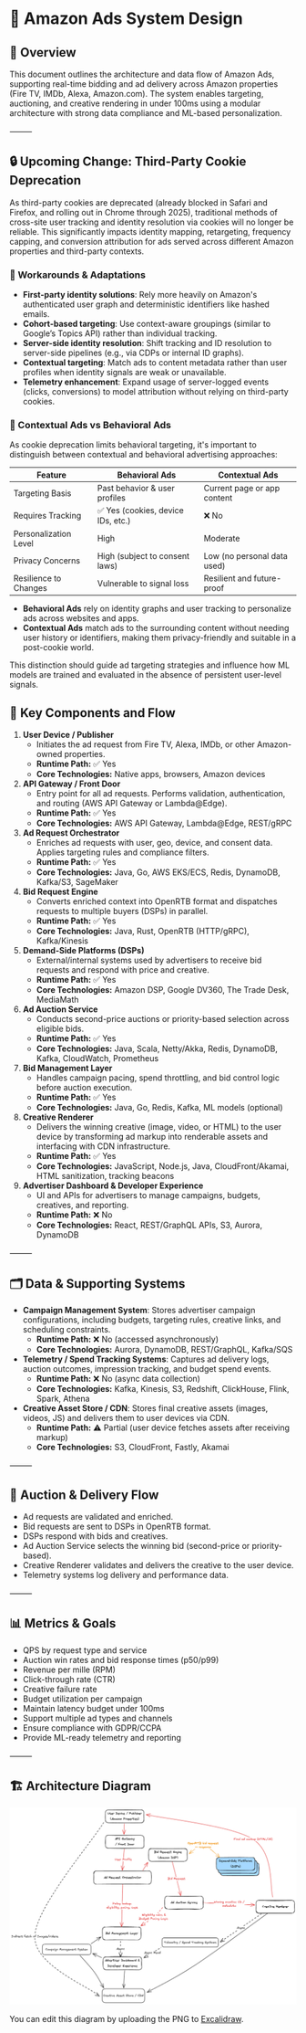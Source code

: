# 🛒 Amazon Ads System Design

## 🧠 Overview

This document outlines the architecture and data flow of Amazon Ads, supporting real-time bidding and ad delivery across Amazon properties (Fire TV, IMDb, Alexa, Amazon.com). The system enables targeting, auctioning, and creative rendering in under 100ms using a modular architecture with strong data compliance and ML-based personalization.

⸻

## 🔒 Upcoming Change: Third-Party Cookie Deprecation

As third-party cookies are deprecated (already blocked in Safari and Firefox, and rolling out in Chrome through 2025), traditional methods of cross-site user tracking and identity resolution via cookies will no longer be reliable. This significantly impacts identity mapping, retargeting, frequency capping, and conversion attribution for ads served across different Amazon properties and third-party contexts.

### 🔧 Workarounds & Adaptations

- **First-party identity solutions**: Rely more heavily on Amazon's authenticated user graph and deterministic identifiers like hashed emails.
- **Cohort-based targeting**: Use context-aware groupings (similar to Google’s Topics API) rather than individual tracking.
- **Server-side identity resolution**: Shift tracking and ID resolution to server-side pipelines (e.g., via CDPs or internal ID graphs).
- **Contextual targeting**: Match ads to content metadata rather than user profiles when identity signals are weak or unavailable.
- **Telemetry enhancement**: Expand usage of server-logged events (clicks, conversions) to model attribution without relying on third-party cookies.


### 🧠 Contextual Ads vs Behavioral Ads

As cookie deprecation limits behavioral targeting, it's important to distinguish between contextual and behavioral advertising approaches:

| Feature               | Behavioral Ads                      | Contextual Ads                    |
|-----------------------|-------------------------------------|-----------------------------------|
| Targeting Basis       | Past behavior & user profiles       | Current page or app content       |
| Requires Tracking     | ✅ Yes (cookies, device IDs, etc.)  | ❌ No                             |
| Personalization Level | High                                | Moderate                          |
| Privacy Concerns      | High (subject to consent laws)      | Low (no personal data used)       |
| Resilience to Changes | Vulnerable to signal loss           | Resilient and future-proof        |

- **Behavioral Ads** rely on identity graphs and user tracking to personalize ads across websites and apps.
- **Contextual Ads** match ads to the surrounding content without needing user history or identifiers, making them privacy-friendly and suitable in a post-cookie world.

This distinction should guide ad targeting strategies and influence how ML models are trained and evaluated in the absence of persistent user-level signals.

## 🔄 Key Components and Flow

1. **User Device / Publisher**
   - Initiates the ad request from Fire TV, Alexa, IMDb, or other Amazon-owned properties.
   - **Runtime Path:** ✅ Yes
   - **Core Technologies:** Native apps, browsers, Amazon devices
2. **API Gateway / Front Door**
   - Entry point for all ad requests. Performs validation, authentication, and routing (AWS API Gateway or Lambda@Edge).
   - **Runtime Path:** ✅ Yes
   - **Core Technologies:** AWS API Gateway, Lambda@Edge, REST/gRPC
3. **Ad Request Orchestrator**
   - Enriches ad requests with user, geo, device, and consent data. Applies targeting rules and compliance filters.
   - **Runtime Path:** ✅ Yes
   - **Core Technologies:** Java, Go, AWS EKS/ECS, Redis, DynamoDB, Kafka/S3, SageMaker
4. **Bid Request Engine**
   - Converts enriched context into OpenRTB format and dispatches requests to multiple buyers (DSPs) in parallel.
   - **Runtime Path:** ✅ Yes
   - **Core Technologies:** Java, Rust, OpenRTB (HTTP/gRPC), Kafka/Kinesis
5. **Demand-Side Platforms (DSPs)**
   - External/internal systems used by advertisers to receive bid requests and respond with price and creative.
   - **Runtime Path:** ✅ Yes
   - **Core Technologies:** Amazon DSP, Google DV360, The Trade Desk, MediaMath
6. **Ad Auction Service**
   - Conducts second-price auctions or priority-based selection across eligible bids.
   - **Runtime Path:** ✅ Yes
   - **Core Technologies:** Java, Scala, Netty/Akka, Redis, DynamoDB, Kafka, CloudWatch, Prometheus
7. **Bid Management Layer**
   - Handles campaign pacing, spend throttling, and bid control logic before auction execution.
   - **Runtime Path:** ✅ Yes
   - **Core Technologies:** Java, Go, Redis, Kafka, ML models (optional)
8. **Creative Renderer**
   - Delivers the winning creative (image, video, or HTML) to the user device by transforming ad markup into renderable assets and interfacing with CDN infrastructure.
   - **Runtime Path:** ✅ Yes
   - **Core Technologies:** JavaScript, Node.js, Java, CloudFront/Akamai, HTML sanitization, tracking beacons
9. **Advertiser Dashboard & Developer Experience**
   - UI and APIs for advertisers to manage campaigns, budgets, creatives, and reporting.
   - **Runtime Path:** ❌ No
   - **Core Technologies:** React, REST/GraphQL APIs, S3, Aurora, DynamoDB

⸻

## 🗂️ Data & Supporting Systems

- **Campaign Management System**: Stores advertiser campaign configurations, including budgets, targeting rules, creative links, and scheduling constraints.
  - **Runtime Path:** ❌ No (accessed asynchronously)
  - **Core Technologies:** Aurora, DynamoDB, REST/GraphQL, Kafka/SQS
- **Telemetry / Spend Tracking Systems**: Captures ad delivery logs, auction outcomes, impression tracking, and budget spend events.
  - **Runtime Path:** ❌ No (async data collection)
  - **Core Technologies:** Kafka, Kinesis, S3, Redshift, ClickHouse, Flink, Spark, Athena
- **Creative Asset Store / CDN**: Stores final creative assets (images, videos, JS) and delivers them to user devices via CDN.
  - **Runtime Path:** ⚠️ Partial (user device fetches assets after receiving markup)
  - **Core Technologies:** S3, CloudFront, Fastly, Akamai

⸻

## 🎯 Auction & Delivery Flow

- Ad requests are validated and enriched.
- Bid requests are sent to DSPs in OpenRTB format.
- DSPs respond with bids and creatives.
- Ad Auction Service selects the winning bid (second-price or priority-based).
- Creative Renderer validates and delivers the creative to the user device.
- Telemetry systems log delivery and performance data.

⸻

## 📊 Metrics & Goals

- QPS by request type and service
- Auction win rates and bid response times (p50/p99)
- Revenue per mille (RPM)
- Click-through rate (CTR)
- Creative failure rate
- Budget utilization per campaign
- Maintain latency budget under 100ms
- Support multiple ad types and channels
- Ensure compliance with GDPR/CCPA
- Provide ML-ready telemetry and reporting

⸻

## 🏗️ Architecture Diagram

![Amazon Ads System Diagram](amazon_ads_system_design.excalidraw.png)

You can edit this diagram by uploading the PNG to [Excalidraw](https://excalidraw.com).